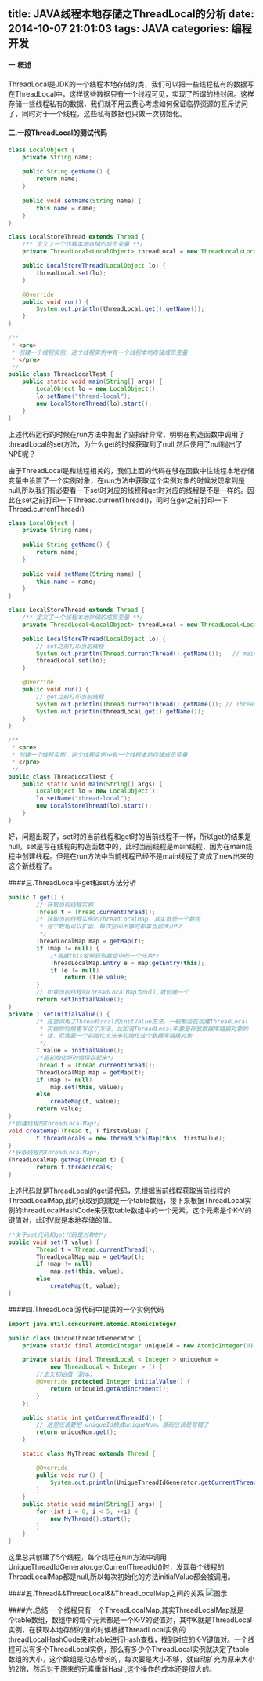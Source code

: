 title: JAVA线程本地存储之ThreadLocal的分析
date: 2014-10-07 21:01:03
tags: JAVA 
categories: 编程开发
---

#### 一.概述
ThreadLocal是JDK的一个线程本地存储的类，我们可以把一些线程私有的数据写在ThreadLocal中，这样这些数据只有一个线程可见，实现了所谓的栈封闭。这样存储一些线程私有的数据，我们就不用去费心考虑如何保证临界资源的互斥访问了，同时对于一个线程，这些私有数据也只做一次初始化。

<!-- more -->

#### 二.一段ThreadLocal的测试代码
```java
class LocalObject {
    private String name;
    
    public String getName() {
        return name;
    }
    
    public void setName(String name) {
        this.name = name;
    }
}

class LocalStoreThread extends Thread {
    /** 定义了一个线程本地存储的成员变量 **/
    private ThreadLocal<LocalObject> threadLocal = new ThreadLocal<LocalObject>();

    public LocalStoreThread(LocalObject lo) {
        threadLocal.set(lo);
    }

    @Override
    public void run() {
        System.out.println(threadLocal.get().getName());
    }
}

/**
 * <pre>
 * 创建一个线程实例，这个线程实例中有一个线程本地存储成员变量
 * </pre>
 */
public class ThreadLocalTest {
    public static void main(String[] args) {
        LocalObject lo = new LocalObject();
        lo.setName("thread-local");
        new LocalStoreThread(lo).start();
    }
}
```
上述代码运行的时候在run方法中抛出了空指针异常，明明在构造函数中调用了threadLocal的set方法，为什么get的时候获取到了null,然后使用了null抛出了NPE呢？

由于ThreadLocal是和线程相关的，我们上面的代码在够在函数中往线程本地存储变量中设置了一个实例对象，在run方法中获取这个实例对象的时候发现拿到是null,所以我们有必要看一下set时对应的线程和get时对应的线程是不是一样的。因此在set之前打印一下Thread.currentThread()，同时在get之前打印一下Thread.currentThread()

```java
class LocalObject {
    private String name;
    
    public String getName() {
        return name;
    }
    
    public void setName(String name) {
        this.name = name;
    }
}

class LocalStoreThread extends Thread {
    /** 定义了一个线程本地存储的成员变量 **/
    private ThreadLocal<LocalObject> threadLocal = new ThreadLocal<LocalObject>();

    public LocalStoreThread(LocalObject lo) {
        // set之前打印当前线程
        System.out.println(Thread.currentThread().getName());   // main
        threadLocal.set(lo);
    }

    @Override
    public void run() {
        // get之前打印当前线程
        System.out.println(Thread.currentThread().getName()); // Thread-0
        System.out.println(threadLocal.get().getName());
    }
}

/**
 * <pre>
 * 创建一个线程实例，这个线程实例中有一个线程本地存储成员变量
 * </pre>
 */
public class ThreadLocalTest {
    public static void main(String[] args) {
        LocalObject lo = new LocalObject();
        lo.setName("thread-local");
        new LocalStoreThread(lo).start();
    }
}
```
好，问题出现了，set时的当前线程和get时的当前线程不一样，所以get的结果是null。set是写在线程的构造函数中的，此时当前线程是main线程，因为在main线程中创建线程。但是在run方法中当前线程已经不是main线程了变成了new出来的这个新线程了。

####三.ThreadLocal中get和set方法分析
```java
public T get() {
        // 获取当前线程实例
        Thread t = Thread.currentThread();
        /* 获取当前线程实例的ThreadLocalMap，其实就是一个数组
         * 这个数组可以扩容，每次空间不够时都拿当前大小*2
         */
        ThreadLocalMap map = getMap(t);
        if (map != null) {
            /*根据this哈希获取数组中的一个元素*/
            ThreadLocalMap.Entry e = map.getEntry(this);
            if (e != null)
                return (T)e.value;
        }
        // 如果当前线程的ThreadLocalMap为null,就创建一个
        return setInitialValue();
}
private T setInitialValue() {
        /* 这里调用了ThreadLocal的initValue方法，一般都会在创建ThreadLocal
         * 实例的时候重写这个方法，比如说ThreadLocal中要是存放数据库链接对象的
         * 话，就需要一个初始化方法来初始化这个数据库链接对象
         */
        T value = initialValue();
        /*把初始化好的值保存起来*/
        Thread t = Thread.currentThread();
        ThreadLocalMap map = getMap(t);
        if (map != null)
            map.set(this, value);
        else
            createMap(t, value);
        return value;
}
/*创建线程的ThreadLocalMap*/
void createMap(Thread t, T firstValue) {
        t.threadLocals = new ThreadLocalMap(this, firstValue);
}
/*获取线程的ThreadLocalMap*/
ThreadLocalMap getMap(Thread t) {
        return t.threadLocals;
}
```
上述代码就是ThreadLocal的get源代码，先根据当前线程获取当前线程的ThreadLocalMap,此时获取到的就是一个table数组，接下来根据ThreadLocal实例的threadLocalHashCode来获取table数组中的一个元素，这个元素是个K-V的键值对，此时V就是本地存储的值。

```java
/*关于set代码和get代码是对称的*/
public void set(T value) {
        Thread t = Thread.currentThread();
        ThreadLocalMap map = getMap(t);
        if (map != null)
            map.set(this, value);
        else
            createMap(t, value);
}
```

####四.ThreadLocal源代码中提供的一个实例代码
```java
import java.util.concurrent.atomic.AtomicInteger;

public class UniqueThreadIdGenerator {
    private static final AtomicInteger uniqueId = new AtomicInteger(0);  

    private static final ThreadLocal < Integer > uniqueNum =   
            new ThreadLocal < Integer > () {  
        //定义初始值（副本）  
        @Override protected Integer initialValue() {  
            return uniqueId.getAndIncrement();  
        }  
    };  

    public static int getCurrentThreadId() {  
        // 这里应该要把 uniqueId换成uniqueNum，源码应该是写错了   
        return uniqueNum.get();  
    }

    static class MyThread extends Thread {

        @Override
        public void run() {
            System.out.println(UniqueThreadIdGenerator.getCurrentThreadId());
        }
    }
    public static void main(String[] args) {
        for (int i = 0; i < 5; ++i) {
            new MyThread().start();
        }
    }
}
```
这里总共创建了5个线程，每个线程在run方法中调用UniqueThreadIdGenerator.getCurrentThreadId()时，发现每个线程的ThreadLocalMap都是null,所以每次初始化的方法initialValue都会被调用。

####五.Thread&&ThreadLocal&&ThreadLocalMap之间的关系
![图示](http://dl.iteye.com/upload/attachment/0084/5636/079ae373-cc30-3a5e-8890-496018582ca0.bmp)

####六.总结
一个线程只有一个ThreadLocalMap,其实ThreadLocalMap就是一个table数组，数组中的每个元素都是一个K-V的键值对，其中K就是ThreadLocal实例，在获取本地存储的值的时候根据ThreadLocal实例的threadLocalHashCode来对table进行Hash查找，找到对应的K-V键值对。一个线程可以有多个ThreadLocal实例，那么有多少个ThreadLocal实例就决定了table数组的大小，这个数组是动态增长的，每次要是大小不够，就自动扩充为原来大小的2倍，然后对于原来的元素重新Hash,这个操作的成本还是很大的。

